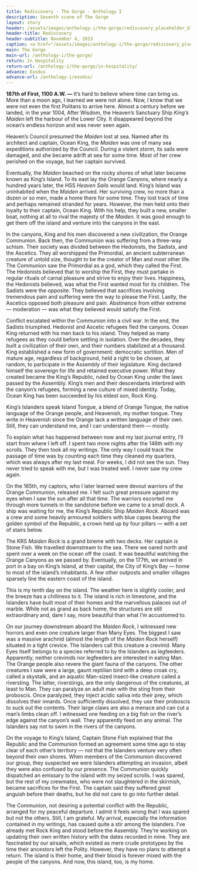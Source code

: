 ```yaml
---
title: Rediscovery - The Gorge - Anthology I
description: Seventh scene of The Gorge
layout: story
header: /assets/images/anthology-i/the-gorge/rediscovery_placeholder_blur.jpg
header-title: Rediscovery
header-subtitle: November 4, 2023
caption: <a href="/assets/images/anthology-i/the-gorge/rediscovery_placeholder.jpg" target="_blank">AI placeholder artwork</a> generated above using <a href="https://creator.nightcafe.studio/creation/h4jPQ7wqzzzTRzrIXxGw" target="_blank">SDXL 1.0</a> — <a href="https://creativecommons.org/publicdomain/zero/1.0/" target="_blank">CC0 1.0</a>
main: The Gorge
main-url: /anthology-i/the-gorge/
return: In Hospitality
return-url: /anthology-i/the-gorge/in-hospitality/
advance: Exodus
advance-url: /anthology-i/exodus/
---
```


**187th of First, 1100 A.W. —** It’s hard to believe where time can bring us. More than a moon ago, I learned we were not alone. Now, I know that we were not even the first Politans to arrive here. Almost a century before we landed, in the year 1004, After Wisdom, the Heaven’s Sanctuary Ship *King’s Maiden* left the harbour of the Lower City. It disappeared beyond the ocean’s endless horizon and was never seen again.

Heaven’s Council presumed the *Maiden* lost at sea. Named after its architect and captain, Ocean King, the *Maiden* was one of many sea expeditions authorized by the Council. During a violent storm, its sails were damaged, and she became adrift at sea for some time. Most of her crew perished on the voyage, but her captain survived.

Eventually, the *Maiden* beached on the rocky shores of what later became known as King’s Island. To its east lay the Orange Canyons, where nearly a hundred years later, the HSS *Heaven Sails* would land. King’s Island was uninhabited when the *Maiden* arrived. Her surviving crew, no more than a dozen or so men, made a home there for some time. They lost track of time and perhaps remained stranded for years. However, the men held onto their loyalty to their captain, Ocean King. With his help, they built a new, smaller boat, nothing at all to rival the majesty of the *Maiden*. It was good enough to get them off the island and venture into the canyons in the east.

In the canyons, King and his men discovered a new civilization, the Orange Communion. Back then, the Communion was suffering from a three-way schism. Their society was divided between the Hedonists, the Sadists, and the Ascetics. They all worshipped the Primordial, an ancient subterranean creature of untold size, thought to be the creator of Man and most other life. The Communion saw the Primordial as a god, which they called the First. The Hedonists believed that to worship the First, they must partake in regular rituals of carnal pleasure and strive to enjoy their lives. Happiness, the Hedonists believed, was what the First wanted most for its children. The Sadists were the opposite. They believed that sacrifices involving tremendous pain and suffering were the way to please the First. Lastly, the Ascetics opposed both pleasure and pain. Abstinence from either extreme — moderation — was what they believed would satisfy the First.

Conflict escalated within the Communion into a civil war. In the end, the Sadists triumphed. Hedonist and Ascetic refugees fled the canyons. Ocean King returned with his men back to his island. They helped as many refugees as they could before settling in isolation. Over the decades, they built a civilization of their own, and their numbers stabilized at a thousand. King established a new form of government: democratic sortition. Men of mature age, regardless of background, held a right to be chosen, at random, to participate in the Assembly of their legislature. King declared himself the sovereign for life and retained executive power. What they created became the King’s Republic, ruled by Ocean King under the laws passed by the Assembly. King’s men and their descendants interbred with the canyon’s refugees, forming a new culture of mixed identity. Today, Ocean King has been succeeded by his eldest son, Rock King.

King’s Islanders speak Island Tongue, a blend of Orange Tongue, the native language of the Orange people, and Heavenish, my mother tongue. They write in Heavenish since the Orange lack a written language of their own. Still, they can understand me, and I can understand them — mostly.

To explain what has happened between now and my last journal entry, I’ll start from where I left off. I spent two more nights after the 146th with my scrolls. They then took all my writings. The only way I could track the passage of time was by counting each time they cleaned my quarters, which was always after my last meal. For weeks, I did not see the sun. They never tried to speak with me, but I was treated well. I never saw my crew again.

On the 165th, my captors, who I later learned were devout warriors of the Orange Communion, released me. I felt such great pressure against my eyes when I saw the sun after all that time. The warriors escorted me through more tunnels in the sandstone before we came to a small dock. A ship was waiting for me, the King’s Republic Ship *Maiden Rock*. Aboard was a crew and some heavily armoured soldiers with blue capes bearing the golden symbol of the Republic, a crown held up by four pillars — with a set of stairs below.

The KRS *Maiden Rock* is a grand bireme with two decks. Her captain is Stone Fish. We travelled downstream to the sea. There we oared north and spent over a week on the ocean off the coast. It was beautiful watching the Orange Canyons as we passed by. Eventually, on the 177th, we arrived in port in a bay on King’s Island, at their capital, the City of King’s Bay — home to most of the island’s inhabitants. A few other outposts and smaller villages sparsely line the eastern coast of the island.

This is my tenth day on the island. The weather here is slightly cooler, and the breeze has a chilliness to it. The island is rich in limestone, and the Islanders have built most of their homes and the marvellous palaces out of marble. While not as grand as back home, the structures are still extraordinary and, dare I say, more beautiful than what I’m accustomed to.

On our journey downstream aboard the *Maiden Rock*, I witnessed new horrors and even one creature larger than Many Eyes. The biggest I saw was a massive arachnid (almost the length of the *Maiden Rock* herself) situated in a tight crevice. The Islanders call this creature a crevinid. Many Eyes itself belongs to a species referred to by the Islanders as legfeeders. Apparently, neither crevinids nor legfeeders are interested in eating Man. The Orange people also revere the giant fauna of the canyons. The other creatures I saw were a large, gaunt reptilian bird with a deep croak cry, called a skystalk, and an aquatic Man-sized insect-like creature called a riversting. The latter, riverstings, are the only dangerous of the creatures, at least to Man. They can paralyze an adult man with the sting from their proboscis. Once paralyzed, they inject acidic saliva into their prey, which dissolves their innards. Once sufficiently dissolved, they use their proboscis to suck out the contents. Their large claws are also a menace and can cut a man’s limbs clean off. I witnessed one feeding on a big fish on the river’s edge against the canyon’s wall. They apparently feed on any animal. The Islanders say not to swim in the rivers of the canyons.

On the voyage to King’s Island, Captain Stone Fish explained that the Republic and the Communion formed an agreement some time ago to stay clear of each other’s territory — not that the Islanders venture very often beyond their own shores. When members of the Communion discovered our group, they suspected we were Islanders attempting an invasion, albeit they were also confused by our presence. The Communion quickly dispatched an emissary to the island with my seized scrolls. I was spared, but the rest of my crewmates, who were not slaughtered in the skirmish, became sacrifices for the First. The captain said they suffered great anguish before their deaths, but he did not care to go into further detail.

The Communion, not desiring a potential conflict with the Republic, arranged for my peaceful departure. I admit it feels wrong that I was spared but not the others. Still, I am grateful. My arrival, especially the information contained in my writings, has caused quite a stir among the Islanders. I’ve already met Rock King and stood before the Assembly. They’re working on updating their own written history with the dates recorded in mine. They are fascinated by our airsails, which existed as mere crude prototypes by the time their ancestors left the Polity. However, they have no plans to attempt a return. The island is their home, and their blood is forever mixed with the people of the canyons. And now, this island, too, is my home.